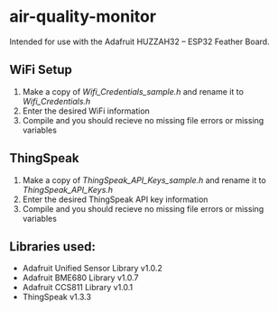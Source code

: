 # air-quality-monitor

Intended for use with the Adafruit HUZZAH32 – ESP32 Feather Board.

## WiFi Setup

1. Make a copy of *Wifi_Credentials_sample.h* and rename it to *Wifi_Credentials.h*
2. Enter the desired WiFi information
3. Compile and you should recieve no missing file errors or missing variables

## ThingSpeak

1. Make a copy of *ThingSpeak_API_Keys_sample.h* and rename it to *ThingSpeak_API_Keys.h*
2. Enter the desired ThingSpeak API key information
3. Compile and you should recieve no missing file errors or missing variables

## Libraries used:

* Adafruit Unified Sensor Library v1.0.2
* Adafruit BME680 Library v1.0.7
* Adafruit CCS811 Library v1.0.1
* ThingSpeak v1.3.3